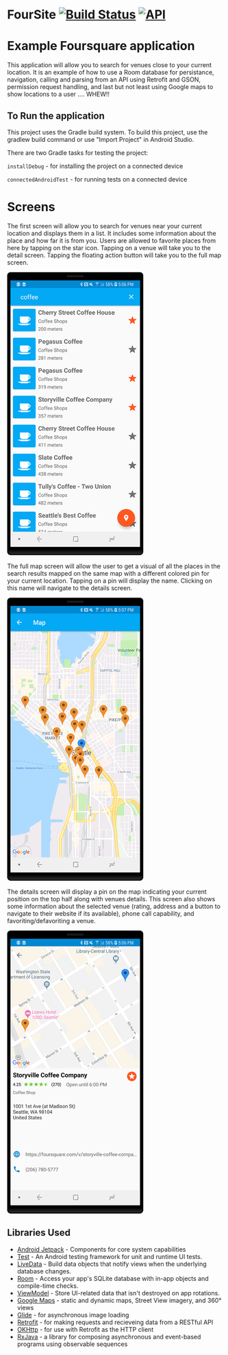 # FourSite [![Build Status](https://www.travis-ci.org/barnhill/FourSite.svg?branch=master)](https://www.travis-ci.org/barnhill/FourSite) [![API](https://img.shields.io/badge/API-21%2B-brightgreen.svg?style=flat)](https://android-arsenal.com/api?level=21)

# Example Foursquare application
This application will allow you to search for venues close to your current location.  It is an example of how to use a Room database for persistance, navigation, calling and parsing from an API using Retrofit and GSON, permission request handling, and last but not least using Google maps to show locations to a user .... WHEW!!

## To Run the application
This project uses the Gradle build system. To build this project, use the gradlew build command or use "Import Project" in Android Studio.

There are two Gradle tasks for testing the project:

`installDebug` - for installing the project on a connected device

`connectedAndroidTest` - for running tests on a connected device

# Screens

The first screen will allow you to search for venues near your current location and displays them in a list.  It includes some information about the place and how far it is from you.  Users are allowed to favorite places from here by tapping on the star icon.  Tapping on a venue will take you to the detail screen.  Tapping the floating action button will take you to the full map screen.

![Main screen](/images/example.png)

The full map screen will allow the user to get a visual of all the places in the search results mapped on the same map with a different colored pin for your current location.  Tapping on a pin will display the name.  Clicking on this name will navigate to the details screen.

![Full map screen](/images/fullmap.png)

The details screen will display a pin on the map indicating your current position on the top half along with venues details.  This screen also shows some information about the selected venue (rating, address and a button to navigate to their website if its available), phone call capability, and favoriting/defavoriting a venue.

![Details screen](/images/details.png)

## Libraries Used
  * [Android Jetpack][0] - Components for core system capabilities
  * [Test][4] - An Android testing framework for unit and runtime UI tests.
  * [LiveData][13] - Build data objects that notify views when the underlying database changes.
  * [Room][16] - Access your app's SQLite database with in-app objects and compile-time checks.
  * [ViewModel][17] - Store UI-related data that isn't destroyed on app rotations.
  * [Google Maps][18] - static and dynamic maps, Street View imagery, and 360° views
  * [Glide][90] - for asynchronous image loading
  * [Retrofit][91] - for making requests and recieveing data from a RESTful API
  * [OKHttp][92] - for use with Retrofit as the HTTP client
  * [RxJava][93] - a library for composing asynchronous and event-based programs using observable sequences

[0]: https://developer.android.com/jetpack/foundation/
[4]: https://developer.android.com/training/testing/
[13]: https://developer.android.com/topic/libraries/architecture/livedata
[16]: https://developer.android.com/topic/libraries/architecture/room
[17]: https://developer.android.com/topic/libraries/architecture/viewmodel
[18]: https://developers.google.com/maps/documentation/
[90]: https://bumptech.github.io/glide/
[91]: https://square.github.io/retrofit/
[92]: https://square.github.io/okhttp/
[93]: https://github.com/ReactiveX/RxJava
